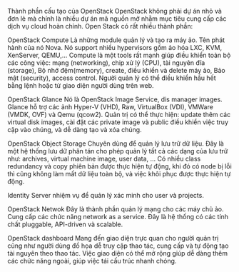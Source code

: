 Thành phần cấu tạo của OpenStack
OpenStack không phải dự án nhỏ và đơn lẻ mà chính là nhiều dự án mã nguồn mở nhằm mục tiêu cung cấp các dịch vụ cloud hoàn chỉnh. Open Stack có rất nhiều thành phần:

OpenStack Compute
Là những module quản lý và tạo ra máy ảo. Tên phát hành của nó Nova. Nó support nhiều hypervisors gồm ảo hóa LXC, KVM, XenServer, QEMU,… Compute là một tools rất mạnh giúp điều khiển toàn bộ các công việc:  mạng (networking), chip xử lý (CPU), tài nguyên đĩa (storage), Bộ nhớ đệm(memory), create, điều khiển và delete máy ảo, Bảo mật (security), access control. Người quản lý có thể điều khiển hầu hết bằng lệnh hoặc từ giao diện người dùng trên web.

OpenStack Glance
Nó là OpenStack Image Service, dis manager images. Glance hỗ trợ các ảnh Hyper-V (VHD), Raw, VirtualBox (VDI), VMWare (VMDK, OVF) và Qemu (qcow2). Quản trị có thể thực hiện: update thêm các virtual disk images, cài đặt các private image và public điều khiển việc truy cập vào chúng, và dễ dàng tạo và xóa chúng.

OpenStack Object Storage
Chuyên dùng để quản lý lưu trữ dữ liệu. Đây là một hệ thống lưu dữ phân tán cho phép quản lý tất cả các dạng của lưu trữ như: archives, virtual machine image, user data, … Có nhiều class redundancy và copy phiên bản được thực hiện tự động, khi đó có node bị lỗi thì cũng không làm mất dữ liệu toàn bộ, và việc khôi phục được thực hiện tự động.

Identity Server
nhiệm vụ để quản lý xác minh cho user và projects.

OpenStack Netwok
Đây là thành phần quản lý mạng cho các máy chủ ảo. Cung cấp các chức năng network as a service. Đây là hệ thống có các tính chất pluggable, API-driven và scalable.

OpenStack dashboard
Mang đến giao diện trực quan cho người quản trị cũng như người dùng đồ họa dễ truy cập thao tác, cung cấp và tự động tạo tài nguyên theo thao tác. Việc giao diện có thể mở rộng giúp dễ dàng thêm các chức năng ngoài, giúp việc tái cấu trúc nhanh chóng.